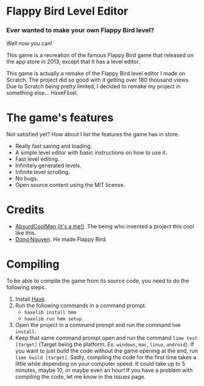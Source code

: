 # Flappy Bird Level Editor
### Ever wanted to make your own Flappy Bird level?
 Well now you can!

 This game is a recreation of the famous Flappy Bird game that released on the app store in 2013, except that it has a level editor.

 This game is actually a remake of the Flappy Bird level editor I made on Scratch. The project did so good with it getting over 180 thousand views. Due to Scratch being pretty limited, I decided to remake my project in something else... HaxeFlixel.

# The game's features
 Not satisfied yet? How about I list the features the game has in store.
 * Really fast saving and loading.
 * A simple level editor with basic instructions on how to use it.
 * Fast level editing.
 * Infinitely generated levels.
 * Infinite level scrolling.
 * No bugs.
 * Open source content using the MIT license.

# Credits
* [AbsurdCoolMan (it's a me!)](https://github.com/AbsurdCoolMan). The being who invented a project this cool like this.
* [Dong Nguyen](https://twitter.com/dongatory). He made Flappy Bird.

# Compiling
 To be able to compile the game from its source code, you need to do the following steps.

 1. Install [Haxe](https://haxe.org/download/).
 2. Run the following commands in a command prompt.
    * `haxelib install hmm`
    * `haxelib run hmm setup`
 3. Open the project in a command prompt and run the command `hmm install`.
 4. Keep that same command prompt open and run the command `lime test [target]` (Target being the platform. Ex. `windows`, `mac`, `linux`, `android`). If you want to just build the code without the game opening at the end, run `lime build [target]`. Sadly, compiling the code for the first time takes a little while depending on your computer speed. It could take up to 5 minutes, maybe 10, or maybe even an hour! If you have a problem with compiling the code, let me know in the issues page.
    
